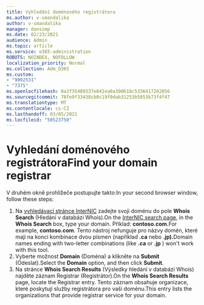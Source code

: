 ```yaml
---
title: Vyhledání doménového registrátora
ms.author: v-smandalika
author: v-smandalika
manager: dansimp
ms.date: 02/23/2021
audience: Admin
ms.topic: article
ms.service: o365-administration
ROBOTS: NOINDEX, NOFOLLOW
localization_priority: Normal
ms.collection: Adm_O365
ms.custom:
- "9002531"
- "7375"
ms.openlocfilehash: 0a3f35489337e641ea0a300618c5336417262056
ms.sourcegitcommit: 78fe9f33438cb0c19f0dab31253b5853b73f4f47
ms.translationtype: MT
ms.contentlocale: cs-CZ
ms.lasthandoff: 03/05/2021
ms.locfileid: "50523750"
---
```

# <a name="find-your-domain-registrar"></a><span data-ttu-id="da228-102">Vyhledání doménového registrátora</span><span class="sxs-lookup"><span data-stu-id="da228-102">Find your domain registrar</span></span>

<span data-ttu-id="da228-103">V druhém okně prohlížeče postupujte takto:</span><span class="sxs-lookup"><span data-stu-id="da228-103">In your second browser window, follow these steps:</span></span>

1. <span data-ttu-id="da228-104">Na [vyhledávací stránce InterNIC](https://lookup.icann.org/) zadejte svoji doménu do pole **Whois Search** (Hledání v databázi Whois).</span><span class="sxs-lookup"><span data-stu-id="da228-104">On the [InterNIC search page](https://lookup.icann.org/), in the **Whois Search** box, type your domain.</span></span> <span data-ttu-id="da228-105">Příklad: **contoso.com.**</span><span class="sxs-lookup"><span data-stu-id="da228-105">For example, **contoso.com**.</span></span> <span data-ttu-id="da228-106">Tento nástroj nefunguje pro názvy domén, které mají na konci kombinace dvou písmen (například **.ca** nebo **.jp).**</span><span class="sxs-lookup"><span data-stu-id="da228-106">Domain names ending with two-letter combinations (like **.ca** or **.jp** ) won't work with this tool.</span></span>
2. <span data-ttu-id="da228-107">Vyberte možnost **Domain** (Doména) a klikněte na **Submit** (Odeslat).</span><span class="sxs-lookup"><span data-stu-id="da228-107">Select the **Domain** option, and then click **Submit**.</span></span>
3. <span data-ttu-id="da228-108">Na stránce **Whois Search Results** (Výsledky hledání v databázi Whois) najděte záznam Registrar (Registrátor).</span><span class="sxs-lookup"><span data-stu-id="da228-108">On the **Whois Search Results** page, locate the Registrar entry.</span></span> <span data-ttu-id="da228-109">Tento záznam obsahuje organizace, které poskytují služby registrátora pro vaši doménu.</span><span class="sxs-lookup"><span data-stu-id="da228-109">This entry lists the organizations that provide registrar service for your domain.</span></span>
